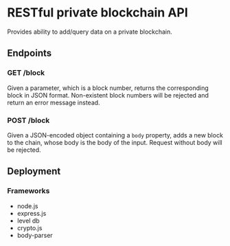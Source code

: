 # RESTful private blockchain API
Provides ability to add/query data on a private blockchain.
## Endpoints
### GET /block
Given a parameter, which is a block number, returns the corresponding block in JSON format. Non-existent block numbers will be rejected and return an error message instead.
### POST /block
Given a JSON-encoded object containing a `body` property, adds a new block to the chain, whose body is the body of the input.
Request without body will be rejected.
## Deployment
### Frameworks
* node.js
* express.js
* level db
* crypto.js
* body-parser
